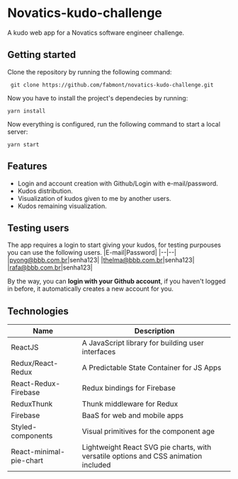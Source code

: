 # Novatics-kudo-challenge

A kudo web app for a Novatics software engineer challenge.

## Getting started

Clone the repository by running the following command:

     git clone https://github.com/fabmont/novatics-kudo-challenge.git

Now you have to install the project's dependecies by running:

    yarn install

Now everything is configured, run the following command to start a local server:

    yarn start

## Features

- Login and account creation with Github/Login with e-mail/password.
- Kudos distribution.
- Visualization of kudos given to me by another users.
- Kudos remaining visualization.

## Testing users

The app requires a login to start giving your kudos, for testing purpouses you can use the following users.
|E-mail|Password|
|--|--|
|pyong@bbb.com.br|senha123|
|thelma@bbb.com.br|senha123|
|rafa@bbb.com.br|senha123|

By the way, you can **login with your Github account**, if you haven't logged in before, it automatically creates a new account for you.

## Technologies

| Name                    | Description                                                                         |
| ----------------------- | ----------------------------------------------------------------------------------- |
| ReactJS                 | A JavaScript library for building user interfaces                                   |
| Redux/React-Redux       | A Predictable State Container for JS Apps                                           |
| React-Redux-Firebase    | Redux bindings for Firebase                                                         |
| ReduxThunk              | Thunk middleware for Redux                                                          |
| Firebase                | BaaS for web and mobile apps                                                        |
| Styled-components       | Visual primitives for the component age                                             |
| React-minimal-pie-chart | Lightweight React SVG pie charts, with versatile options and CSS animation included |
